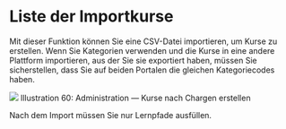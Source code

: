 # Liste der Importkurse

Mit dieser Funktion können Sie eine CSV-Datei importieren, um Kurse zu erstellen. Wenn Sie Kategorien verwenden und die Kurse in eine andere Plattform importieren, aus der Sie sie exportiert haben, müssen Sie sicherstellen, dass Sie auf beiden Portalen die gleichen Kategoriecodes haben.

![](../../.gitbook/assets/creer-formation-lot%20%283%29.png)
Illustration 60: Administration — Kurse nach Chargen erstellen

Nach dem Import müssen Sie nur Lernpfade ausfüllen.